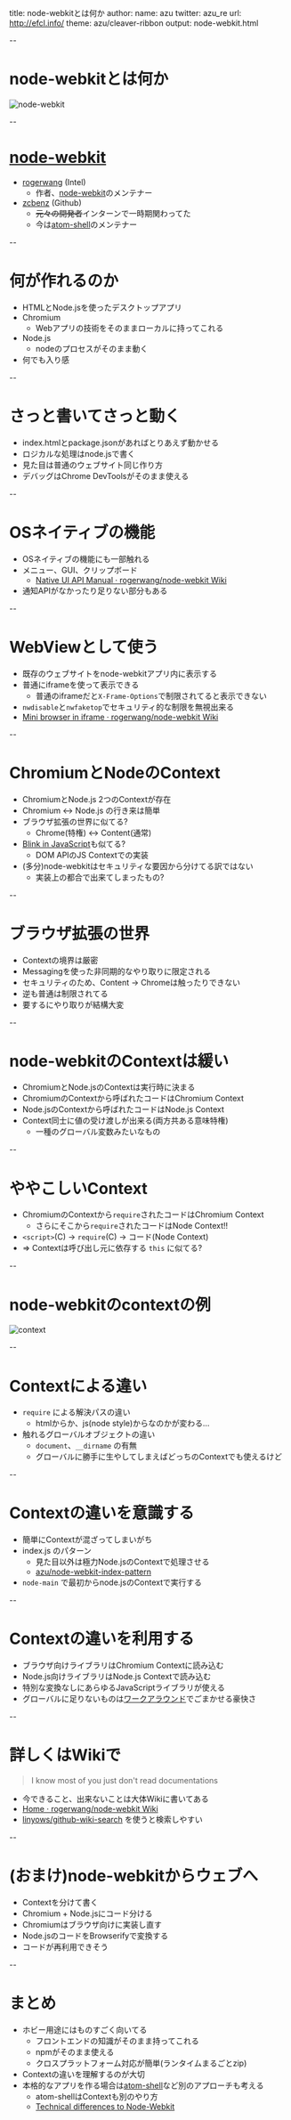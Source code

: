 title: node-webkitとは何か
author:
  name: azu
  twitter: azu_re
  url: http://efcl.info/
theme: azu/cleaver-ribbon
output: node-webkit.html

--

# node-webkitとは何か

![node-webkit](node-webkit.png)

--

# [node-webkit](https://github.com/rogerwang/node-webkit "node-webkit")

- [rogerwang](https://github.com/rogerwang "rogerwang") (Intel)
  - 作者、[node-webkit](https://github.com/rogerwang/node-webkit "node-webkit")のメンテナー
- [zcbenz](https://github.com/zcbenz "zcbenz") (Github)
  - <del>元々の開発者</del>インターンで一時期関わってた
  - 今は[atom-shell](https://github.com/atom/atom-shell "atom-shell")のメンテナー

--

# 何が作れるのか

- HTMLとNode.jsを使ったデスクトップアプリ
- Chromium
    - Webアプリの技術をそのままローカルに持ってこれる
- Node.js
    - nodeのプロセスがそのまま動く
- 何でも入り感

--


# さっと書いてさっと動く

- index.htmlとpackage.jsonがあればとりあえず動かせる
- ロジカルな処理はnode.jsで書く
- 見た目は普通のウェブサイト同じ作り方
- デバッグはChrome DevToolsがそのまま使える

--

# OSネイティブの機能

* OSネイティブの機能にも一部触れる
* メニュー、GUI、クリップボード
	* [Native UI API Manual · rogerwang/node-webkit Wiki](https://github.com/rogerwang/node-webkit/wiki/Native-UI-API-Manual "Native UI API Manual · rogerwang/node-webkit Wiki")
* 通知APIがなかったり足りない部分もある

--

# WebViewとして使う

* 既存のウェブサイトをnode-webkitアプリ内に表示する
* 普通にiframeを使って表示できる
	* 普通のiframeだと`X-Frame-Options`で制限されてると表示できない
* `nwdisable`と`nwfaketop`でセキュリティ的な制限を無視出来る
* [Mini browser in iframe · rogerwang/node-webkit Wiki](https://github.com/rogerwang/node-webkit/wiki/Mini-browser-in-iframe "Mini browser in iframe · rogerwang/node-webkit Wiki")

--

# ChromiumとNodeのContext

- ChromiumとNode.js 2つのContextが存在
- Chromium <-> Node.js の行き来は簡単
- ブラウザ拡張の世界に似てる?
    - Chrome(特権) <-> Content(通常)
- [Blink in JavaScript](https://docs.google.com/presentation/d/1XvZdAF29Fgn19GCjDhHhlsECJAfOR49tpUFWrbtQAwU/edit#slide=id.g3840fe06e_00 "Blink in JavaScript - Google スライド")も似てる?
	- DOM APIのJS Contextでの実装
- (多分)node-webkitはセキュリティな要因から分けてる訳ではない
	- 実装上の都合で出来てしまったもの?


--

# ブラウザ拡張の世界

- Contextの境界は厳密
- Messagingを使った非同期的なやり取りに限定される
- セキュリティのため、Content -> Chromeは触ったりできない
- 逆も普通は制限されてる
- 要するにやり取りが結構大変

--

# node-webkitのContextは緩い

- ChromiumとNode.jsのContextは実行時に決まる
- ChromiumのContextから呼ばれたコードはChromium Context
- Node.jsのContextから呼ばれたコードはNode.js Context
- Context同士に値の受け渡しが出来る(両方共ある意味特権)
	- 一種のグローバル変数みたいなもの

--

# ややこしいContext

- ChromiumのContextから`require`されたコードはChromium Context
	- さらにそこから`require`されたコードはNode Context!!
- `<script>`(C) -> `require`(C) -> コード(Node Context)
- => Contextは呼び出し元に依存する `this` に似てる?

--

# node-webkitのcontextの例

![context](chromium-node-context.png)

--

# Contextによる違い

- `require` による解決パスの違い
	- htmlからか、js(node style)からなのかが変わる…
- 触れるグローバルオブジェクトの違い
    - `document`、`__dirname` の有無
	- グローバルに勝手に生やしてしまえばどっちのContextでも使えるけど

--

# Contextの違いを意識する

- 簡単にContextが混ざってしまいがち
- index.js のパターン
	- 見た目以外は極力Node.jsのContextで処理させる
	- [azu/node-webkit-index-pattern](https://github.com/azu/node-webkit-index-pattern "azu/node-webkit-index-pattern")
- `node-main` で最初からnode.jsのContextで実行する

--

# Contextの違いを利用する

- ブラウザ向けライブラリはChromium Contextに読み込む
- Node.js向けライブラリはNode.js Contextで読み込む
- 特別な変換なしにあらゆるJavaScriptライブラリが使える
- グローバルに足りないものは[ワークアラウンド](https://github.com/azu/github-reader/blob/master/app/node-webkit/workaround.js " workaround.js")でごまかせる豪快さ

--

# 詳しくはWikiで

> I know most of you just don't read documentations

* 今できること、出来ないことは大体Wikiに書いてある
* [Home · rogerwang/node-webkit Wiki](https://github.com/rogerwang/node-webkit/wiki "Home · rogerwang/node-webkit Wiki")
* [linyows/github-wiki-search](https://github.com/linyows/github-wiki-search "linyows/github-wiki-search") を使うと検索しやすい

--

# (おまけ)node-webkitからウェブへ

- Contextを分けて書く
- Chromium + Node.jsにコード分ける
- Chromiumはブラウザ向けに実装し直す
- Node.jsのコードをBrowserifyで変換する
- コードが再利用できそう

--

# まとめ

* ホビー用途にはものすごく向いてる
	* フロントエンドの知識がそのまま持ってこれる
	* npmがそのまま使える
	* クロスプラットフォーム対応が簡単(ランタイムまるごとzip)
* Contextの違いを理解するのが大切
* 本格的なアプリを作る場合は[atom-shell](https://github.com/atom/atom-shell "atom-shell")など別のアプローチも考える
	* atom-shellはContextも別のやり方
	* [Technical differences to Node-Webkit](https://github.com/atom/atom-shell/blob/master/docs/development/atom-shell-vs-node-webkit.md "Technical differences to Node-Webkit")
